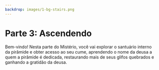 ```yaml
---
backdrop: images/1-bg-stairs.png
---
```


# Parte 3: Ascendendo

Bem-vindo! Nesta parte do Mistério, você vai explorar o santuário interno da pirâmide e obter acesso ao seu cume, aprendendo o nome da deusa a quem a pirâmide é dedicada, restaurando mais de seus glifos quebrados e ganhando a gratidão da deusa.

<Launch3/>
